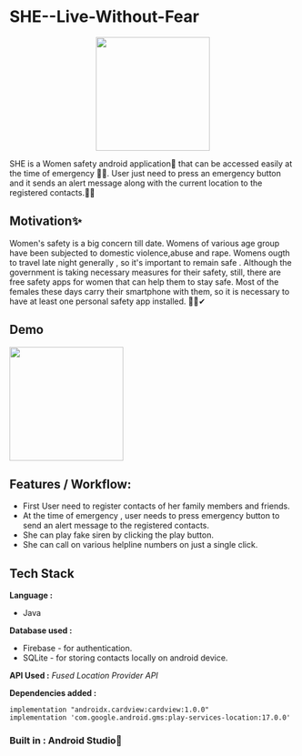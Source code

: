 # SHE--Live-Without-Fear

<p align="center">
  <img src="https://github.com/priyalbhatewara123/SHE--Live-Without-Fear/blob/master/app/src/main/res/mipmap-xhdpi/logo.png" width="200" />
</p>

SHE is a Women safety android application📱 that can be accessed easily at the time of emergency 🚨👀. User just need to press an emergency button and it sends an alert message along with the current location to the registered contacts.🚀🙌

## Motivation✨
Women's safety is a big concern till date. Womens of various age group have been subjected to domestic violence,abuse and rape. Womens ougth to travel late night generally , so it's important to remain safe . Although the government is taking necessary measures for their safety, still, there are free safety apps for women that can help them to stay safe. Most of the females these days carry their smartphone with them, so it is necessary to have at least one personal safety app installed. 👮‍♀️✔

## Demo

<img src="https://github.com/priyalbhatewara123/SHE--Live-Without-Fear/blob/master/screenshots/Screenshot1.jpeg" width="200">

## Features / Workflow: 
* First User need to register contacts of her family members and friends.
* At the time of emergency , user needs to press emergency button to send an alert message to the registered contacts.
* She can play fake siren by clicking the play button.
* She can call on various helpline numbers on just a single click.

## Tech Stack

**Language :**
* Java

**Database used :**
* Firebase - for authentication.
* SQLite - for storing contacts locally on android device.

**API Used :**
*Fused Location Provider API*

**Dependencies added :**
```
implementation "androidx.cardview:cardview:1.0.0"
implementation 'com.google.android.gms:play-services-location:17.0.0' 
```
### Built in : Android Studio🚀
